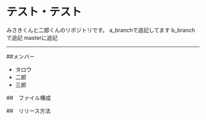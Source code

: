 # テスト・テスト
みさきくんと二郎くんのリポジトリです。
a_branchで追記してます
b_branchで追記
masterに追記

---

##メンバー
* タロウ
* 二郎
* 三郎

##　ファイル構成

##　リリース方法


